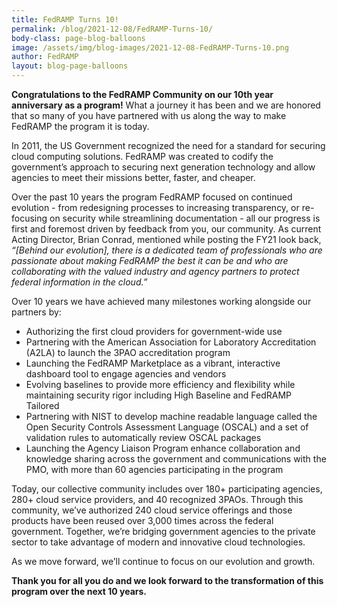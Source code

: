 ```yaml
---
title: FedRAMP Turns 10! 
permalink: /blog/2021-12-08/FedRAMP-Turns-10/
body-class: page-blog-balloons
image: /assets/img/blog-images/2021-12-08-FedRAMP-Turns-10.png
author: FedRAMP
layout: blog-page-balloons
---
```


**Congratulations to the FedRAMP Community on our 10th year anniversary as a program!** What a journey it has been and we are honored that so many of you have partnered with us along the way to make FedRAMP the program it is today. 

In 2011, the US Government recognized the need for a standard for securing cloud computing solutions. FedRAMP was created to codify the government’s approach to securing next generation technology and allow agencies to meet their missions better, faster, and cheaper. 

Over the past 10 years the program FedRAMP focused on continued evolution - from redesigning processes to increasing transparency, or re-focusing on security while streamlining documentation - all our progress is first and foremost driven by feedback from you, our community. As current Acting Director, Brian Conrad, mentioned while posting the FY21 look back, *“[Behind our evolution], there is a dedicated team of professionals who are passionate about making FedRAMP the best it can be and who are collaborating with the valued industry and agency partners to protect federal information in the cloud.”*

Over 10 years we have achieved many milestones working alongside our partners by: 
- Authorizing the first cloud providers for government-wide use
- Partnering with the American Association for Laboratory Accreditation (A2LA) to launch the 3PAO accreditation program
- Launching the FedRAMP Marketplace as a vibrant, interactive dashboard tool to engage agencies and vendors
- Evolving baselines to provide more efficiency and flexibility while maintaining security rigor including High Baseline and FedRAMP Tailored
- Partnering with NIST to develop machine readable language called the Open Security Controls Assessment Language (OSCAL) and a set of validation rules to automatically review OSCAL packages
- Launching the Agency Liaison Program enhance collaboration and knowledge sharing across the government and communications with the PMO, with more than 60 agencies participating in the program

Today, our collective community includes over 180+ participating agencies, 280+ cloud service providers, and 40 recognized 3PAOs. Through this community, we’ve authorized 240 cloud service offerings and those products have been reused over 3,000 times across the federal government. Together, we’re bridging government agencies to the private sector to take advantage of modern and innovative cloud technologies.

As we move forward, we’ll continue to focus on our evolution and growth. 

**Thank you for all you do and we look forward to the transformation of this program over the next 10 years.**
